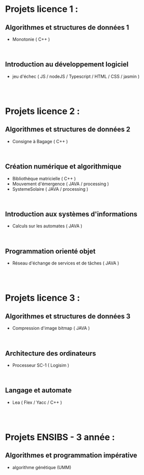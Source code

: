 # Projets licence 1 :
## Algorithmes et structures de données 1
 -  Monotonie ( C++ )

 <br/>

## Introduction au développement logiciel
-   jeu d'échec ( JS / nodeJS / Typescript / HTML / CSS / jasmin )

<br/><br/> 

# Projets licence 2 :
## Algorithmes et structures de données 2
-   Consigne à Bagage ( C++ )

<br/>

## Création numérique et algorithmique
-   Bibliothèque matricielle ( C++ )
-   Mouvement d'émergence ( JAVA / processing )
-   SystemeSolaire ( JAVA / processing )

<br/>

## Introduction aux systèmes d'informations
-   Calculs sur les automates ( JAVA )

<br/>
 
## Programmation orienté objet
-   Réseau d'échange de services et de tâches ( JAVA )

<br/><br/>                 
                                
# Projets licence 3 :
## Algorithmes et structures de données 3
-   Compression d'image bitmap ( JAVA )

<br/>

## Architecture des ordinateurs
-   Processeur SC-1 ( Logisim )

<br/>

## Langage et automate
-   Lea ( Flex / Yacc / C++ )

<br/><br/>

# Projets ENSIBS - 3 année :
## Algorithmes et programmation impérative
-   algorithme génétique (UMM)
